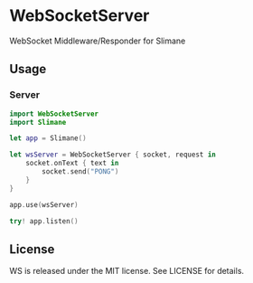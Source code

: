 # WebSocketServer

WebSocket Middleware/Responder for Slimane

## Usage

### Server
```swift
import WebSocketServer
import Slimane

let app = Slimane()

let wsServer = WebSocketServer { socket, request in
    socket.onText { text in
        socket.send("PONG")
    }
}

app.use(wsServer)

try! app.listen()
```
## License

WS is released under the MIT license. See LICENSE for details.

